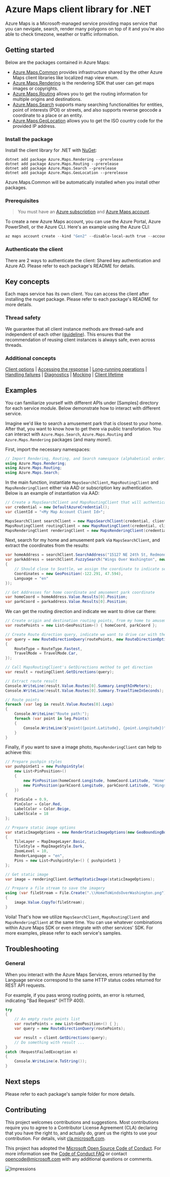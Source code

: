 # Azure Maps client library for .NET

Azure Maps is a Microsoft-managed service providing maps service that you can nevigate, search, render many polygons on top of it and you're also able to check timezone, weather or traffic information.

## Getting started

Below are the packages contained in Azure Maps:

- [Azure.Maps.Common][common] provides infrastructure shared by the other Azure Maps client libraries like localized map view enum.
- [Azure.Maps.Rendering][render] is the rendering SDK that user can get maps images or copyrights.
- [Azure.Maps.Routing][route] allows you to get the routing information for multiple origins and destinations.
- [Azure.Maps.Search][search] supports many searching functionalities for entities, point of interests (POI) or streets, and also supports reverse geocode a coordinate to a place or an entity.
- [Azure.Maps.GeoLocation][geolocation] allows you to get the ISO country code for the provided IP address.

### Install the package

Install the client library for .NET with [NuGet](https://www.nuget.org/):

```dotnetcli
dotnet add package Azure.Maps.Rendering --prerelease
dotnet add package Azure.Maps.Routing --prerelease
dotnet add package Azure.Maps.Search --prerelease
dotnet add package Azure.Maps.GeoLocation --prerelease
```

Azure.Maps.Common will be automatically installed when you install other packages.

### Prerequisites

> You must have an [Azure subscription](https://azure.microsoft.com/free/dotnet/) and [Azure Maps account](https://docs.microsoft.com/azure/azure-maps/quick-demo-map-app#create-an-azure-maps-account).

To create a new Azure Maps account, you can use the Azure Portal, Azure PowerShell, or the Azure CLI. Here's an example using the Azure CLI:

```powershell
az maps account create --kind "Gen2" --disable-local-auth true --account-name "myMapAccountName" --resource-group "<resource group>" --sku "G2" --accept-tos
```

### Authenticate the client

There are 2 ways to authenticate the client: Shared key authentication and Azure AD. Please refer to each package's README for details.

## Key concepts

Each maps service has its own client. You can access the client after installing the nuget package. Please refer to each package's README for more details.

### Thread safety

We guarantee that all client instance methods are thread-safe and independent of each other ([guideline](https://azure.github.io/azure-sdk/dotnet_introduction.html#dotnet-service-methods-thread-safety)). This ensures that the recommendation of reusing client instances is always safe, even across threads.

### Additional concepts
<!-- CLIENT COMMON BAR -->
[Client options](https://github.com/Azure/azure-sdk-for-net/blob/main/sdk/core/Azure.Core/README.md#configuring-service-clients-using-clientoptions) |
[Accessing the response](https://github.com/Azure/azure-sdk-for-net/blob/main/sdk/core/Azure.Core/README.md#accessing-http-response-details-using-responset) |
[Long-running operations](https://github.com/Azure/azure-sdk-for-net/blob/main/sdk/core/Azure.Core/README.md#consuming-long-running-operations-using-operationt) |
[Handling failures](https://github.com/Azure/azure-sdk-for-net/blob/main/sdk/core/Azure.Core/README.md#reporting-errors-requestfailedexception) |
[Diagnostics](https://github.com/Azure/azure-sdk-for-net/blob/main/sdk/core/Azure.Core/samples/Diagnostics.md) |
[Mocking](https://github.com/Azure/azure-sdk-for-net/blob/main/sdk/core/Azure.Core/README.md#mocking) |
[Client lifetime](https://devblogs.microsoft.com/azure-sdk/lifetime-management-and-thread-safety-guarantees-of-azure-sdk-net-clients/)
<!-- CLIENT COMMON BAR -->

## Examples

You can familiarize yourself with different APIs under [Samples] directory for each service module. Below demonstrate how to interact with different service.

Imagine we'd like to search a amusement park that is closest to your home. After that, you want to know how to get there via public transfortation. You can interact with `Azure.Maps.Search`, `Azure.Maps.Routing` and `Azure.Maps.Rendering` packages (and many more!).

First, import the necessary namespaces:

```C#
// Import Rendering, Routing, and Search namespace (alphabetical ordering)
using Azure.Maps.Rendering;
using Azure.Maps.Routing;
using Azure.Maps.Search;
```

In the main function, instantiate `MapsSearchClient`, `MapsRoutingClient` and `MapsRenderingClient` either via AAD or subscription key authentication. Below is an example of instantiation via AAD:

```C#
// Create a MapsSearchClient and MapsRoutingClient that will authenticate through Active Directory
var credential = new DefaultAzureCredential();
var clientId = "<My Map Account Client Id>";

MapsSearchClient searchClient = new MapsSearchClient(credential, clientId);
MapsRoutingClient routingClient = new MapsRoutingClient(credential, clientId);
MapsRenderingClient renderingClient = new MapsRenderingClient(credential, clientId);
```

Next, search for my home and amusement park via `MapsSearchClient`, and extract the coordinates from the results:

```C#
var homeAddress = searchClient.SearchAddress("15127 NE 24th St, Redmond, WA 98052");
var parkAddress = searchClient.FuzzySearch("Wings Over Washington", new FuzzySearchOptions
{
    // Should close to Seattle, we assign the coordinate to indicate search nearby
    Coordinates = new GeoPosition(-122.291, 47.594),
    Language = "en"
});

// Get Addresses for home coordinate and amusement park coordinate
var homeCoord = homeAddress.Value.Results[0].Position;
var parkCoord = parkaddress.Value.Results[0].Position;
```

We can get the routing direction and indicate we want to drive car there:

```C#
// Create origin and destination routing points, from my home to amusement park
var routePoints = new List<GeoPosition>() { homeCoord, parkCoord };

// Create Route direction query, indicate we want to drive car with the fastest route
var query = new RouteDirectionQuery(routePoints, new RouteDirectionOptions()
{
    RouteType = RouteType.Fastest,
    TravelMode = TravelMode.Car,
});

// Call MapsRoutingClient's GetDirections method to get direction
var result = routingClient.GetDirections(query);

// Extract route result
Console.WriteLine(result.Value.Routes[0].Summary.LengthInMeters);
Console.WriteLine(result.Value.Routes[0].Summary.TravelTimeInSeconds);

// Route points
foreach (var leg in result.Value.Routes[0].Legs)
{
    Console.WriteLine("Route path:");
    foreach (var point in leg.Points)
    {
        Console.WriteLine($"point({point.Latitude}, {point.Longitude})");
    }
}
```

Finally, if you want to save a image photo, `MapsRenderingClient` can help to achieve this:

```C#
// Prepare pushpin styles
var pushpinSet1 = new PushpinStyle(
    new List<PinPosition>()
    {
        new PinPosition(homeCoord.Longitude, homeCoord.Latitude, "Home"),
        new PinPosition(parkCoord.Longitude, parkCoord.Latitude, "Wings Over Washington"),
    })
{
    PinScale = 0.9,
    PinColor = Color.Red,
    LabelColor = Color.Beige,
    LabelScale = 18
};

// Prepare static image options
var staticImageOptions = new RenderStaticImageOptions(new GeoBoundingBox(-122.43, 47.58, -122.02, 47.7))
{
    TileLayer = MapImageLayer.Basic,
    TileStyle = MapImageStyle.Dark,
    ZoomLevel = 10,
    RenderLanguage = "en",
    Pins = new List<PushpinStyle>() { pushpinSet1 }
};

// Get static image
var image = renderingClient.GetMapStaticImage(staticImageOptions);

// Prepare a file stream to save the imagery
using (var fileStream = File.Create(".\\HomeToWindsOverWashington.png"))
{
    image.Value.CopyTo(fileStream);
}
```

Voila! That's how we utilize `MapsSearchClient`, `MapsRoutingClient` and `MapsRenderingClient` at the same time. You can use whatever combinations within Azure Maps SDK or even integrate with other services' SDK. For more examples, please refer to each service's samples.

## Troubleshooting

### General

When you interact with the Azure Maps Services, errors returned by the Language service correspond to the same HTTP status codes returned for REST API requests.

For example, if you pass wrong routing points, an error is returned, indicating "Bad Request" (HTTP 400).

```C#
try
{
    // An empty route points list
    var routePoints = new List<GeoPosition>() { };
    var query = new RouteDirectionQuery(routePoints);

    var result = client.GetDirections(query);
    // Do something with result ...
}
catch (RequestFailedException e)
{
    Console.WriteLine(e.ToString());
}
```

## Next steps

Please refer to each package's sample folder for more details.

## Contributing

This project welcomes contributions and suggestions.  Most contributions require
you to agree to a Contributor License Agreement (CLA) declaring that you have
the right to, and actually do, grant us the rights to use your contribution. For
details, visit [cla.microsoft.com][cla].

This project has adopted the [Microsoft Open Source Code of Conduct][coc].
For more information see the [Code of Conduct FAQ][coc_faq]
or contact [opencode@microsoft.com][coc_contact] with any
additional questions or comments.

![Impressions](https://azure-sdk-impressions.azurewebsites.net/api/impressions/azure-sdk-for-net/sdk/maps/README.png)

<!-- LINKS -->
[common]: https://github.com/Azure/azure-sdk-for-net/tree/main/sdk/maps/Azure.Maps.Common
[render]: https://github.com/Azure/azure-sdk-for-net/tree/main/sdk/maps/Azure.Maps.Rendering
[route]: https://github.com/Azure/azure-sdk-for-net/tree/main/sdk/maps/Azure.Maps.Routing
[geolocation]: https://github.com/Azure/azure-sdk-for-net/tree/main/sdk/maps/Azure.Maps.GeoLocation
[search]: https://github.com/Azure/azure-sdk-for-net/tree/main/sdk/maps/Azure.Maps.Search
[cla]: https://cla.microsoft.com
[coc]: https://opensource.microsoft.com/codeofconduct/
[coc_faq]: https://opensource.microsoft.com/codeofconduct/faq/
[coc_contact]: mailto:opencode@microsoft.com
